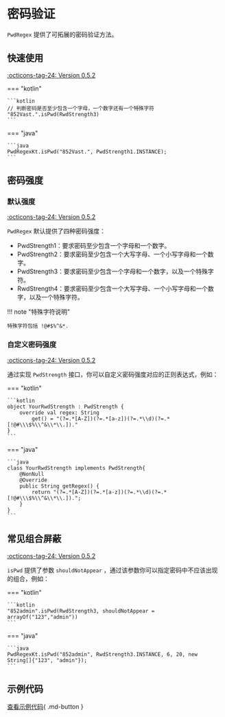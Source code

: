 # 密码验证

`PwdRegex` 提供了可拓展的密码验证方法。

## 快速使用

[:octicons-tag-24: Version 0.5.2](https://sakurajimamaii.github.io/AVE-DOC/version/tools/#052)

=== "kotlin"

    ```kotlin
    // 判断密码是否至少包含一个字母，一个数字还有一个特殊字符
    "852Vast.".isPwd(RwdStrength3)
    ```

=== "java"

    ```java
    PwdRegexKt.isPwd("852Vast.", PwdStrength1.INSTANCE);
    ```

## 密码强度

### 默认强度

[:octicons-tag-24: Version 0.5.2](https://sakurajimamaii.github.io/AVE-DOC/version/tools/#052)

`PwdRegex` 默认提供了四种密码强度：

- PwdStrength1：要求密码至少包含一个字母和一个数字。
- PwdStrength2：要求密码至少包含一个大写字母、一个小写字母和一个数字。
- PwdStrength3：要求密码至少包含一个字母和一个数字，以及一个特殊字符。
- RwdStrength4：要求密码至少包含一个大写字母、一个小写字母和一个数字，以及一个特殊字符。

!!! note "特殊字符说明"

    特殊字符包括 !@#$%^&*.

### 自定义密码强度

[:octicons-tag-24: Version 0.5.2](https://sakurajimamaii.github.io/AVE-DOC/version/tools/#052)

通过实现 `PwdStrength` 接口，你可以自定义密码强度对应的正则表达式，例如：

=== "kotlin"

    ```kotlin
    object YourRwdStrength : PwdStrength {
        override val regex: String
            get() = "(?=.*[A-Z])(?=.*[a-z])(?=.*\\d)(?=.*[!@#\\\$%\\^&\\*\\.])."
    }
    ```

=== "java"

    ```java
    class YourRwdStrength implements PwdStrength{
        @NonNull
        @Override
        public String getRegex() {
            return "(?=.*[A-Z])(?=.*[a-z])(?=.*\\d)(?=.*[!@#\\\$%\\^&\\*\\.]).";
        }
    }
    ```

## 常见组合屏蔽

[:octicons-tag-24: Version 0.5.2](https://sakurajimamaii.github.io/AVE-DOC/version/tools/#052)

`isPwd` 提供了参数 `shouldNotAppear` ，通过该参数你可以指定密码中不应该出现的组合，例如：

=== "kotlin"

    ```kotlin
    "852admin".isPwd(RwdStrength3, shouldNotAppear = arrayOf("123","admin"))
    ```

=== "java"

    ```java
    PwdRegexKt.isPwd("852admin", RwdStrength3.INSTANCE, 6, 20, new String[]{"123", "admin"});
    ```

## 示例代码

[查看示例代码](https://github.com/SakurajimaMaii/Android-Vast-Extension/blob/develop/app-compose/src/main/kotlin/com/ave/vastgui/appcompose/example/text/PwdRegex.kt){ .md-button }

